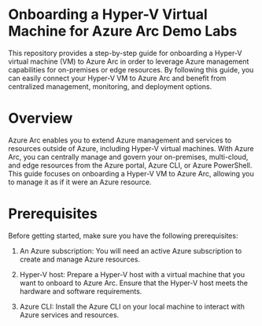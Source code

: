 # Onboarding a Hyper-V Virtual Machine for Azure Arc Demo Labs
This repository provides a step-by-step guide for onboarding a Hyper-V virtual machine (VM) to Azure Arc in order to leverage Azure management capabilities for on-premises or edge resources. By following this guide, you can easily connect your Hyper-V VM to Azure Arc and benefit from centralized management, monitoring, and deployment options.

# Overview
Azure Arc enables you to extend Azure management and services to resources outside of Azure, including Hyper-V virtual machines. With Azure Arc, you can centrally manage and govern your on-premises, multi-cloud, and edge resources from the Azure portal, Azure CLI, or Azure PowerShell. This guide focuses on onboarding a Hyper-V VM to Azure Arc, allowing you to manage it as if it were an Azure resource.

# Prerequisites
Before getting started, make sure you have the following prerequisites:

1. An Azure subscription: You will need an active Azure subscription to create and manage Azure resources.

2. Hyper-V host: Prepare a Hyper-V host with a virtual machine that you want to onboard to Azure Arc. Ensure that the Hyper-V host meets the hardware and software requirements.

3. Azure CLI: Install the Azure CLI on your local machine to interact with Azure services and resources.